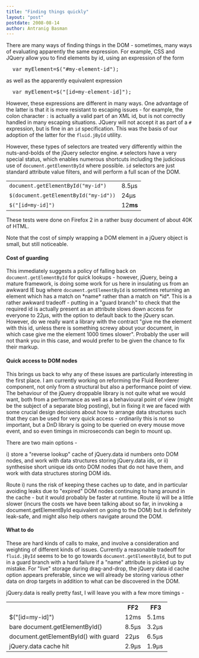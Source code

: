 ```yaml
---
title: "Finding things quickly"
layout: "post"
postdate: 2008-08-14
author: Antranig Basman
---
```


There are many ways of finding things in the DOM - sometimes, many ways of evaluating apparently the same expression. For example, CSS and JQuery allow you to find elements by id, using an expression of the form
<pre>  var myElement=$("#my-element-id");</pre>
as well as the apparently equivalent expression
<pre>  var myElement=$("[id=my-element-id]");</pre>
However, these expressions are different in many ways. One advantage of the latter is that it is more resistant to escaping issues - for example, the colon character <code>:</code> is actually a valid part of an XML id, but is not correctly handled in many escaping situations. JQuery will not accept it as part of a <code>#</code> expression, but is fine in an <code>id</code> specification. This was the basis of our adoption of the latter for the <code>fluid.jById</code> utility.

However, these types of selectors are treated very differently within the nuts-and-bolds of the jQuery selector engine. <code>#</code> selectors have a very special status, which enables numerous shortcuts including the judicious use of <code>document.getElementById</code> where possible. <code>id</code> selectors are just standard attribute value filters, and will perform a full scan of the DOM.

<!--
.my-header * {
font-size: 1em;
font-family: courier;
}
-->
<table border="0">
<tbody>
<tr>
<td><code>document.getElementById("my-id")</code></td>
<td>8.5µs</td>
</tr>
<tr>
<td><code>$(document.getElementById("my-id"))</code></td>
<td>24µs</td>
</tr>
<tr>
<td><code>$("[id=my-id]") </code></td>
<td>12<strong>ms</strong></td>
</tr>
</tbody></table>
These tests were done on Firefox 2 in a rather busy document of about 40K of HTML.

Note that the cost of simply wrapping a DOM element in a jQuery object is small, but still noticeable.
<h4>Cost of guarding</h4>
This immediately suggests a policy of falling back on <code>document.getElementById</code> for quick lookups - however, jQuery, being a mature framework, is doing some work for us here in insulating us from an awkward IE bug where <code>document.getElementById</code> is sometimes returning an element which has a match on *name* rather than a match on *id*. This is a rather awkward tradeoff - putting in a "guard branch" to check that the required id is actually present as an attribute slows down access for everyone to 22µs, with the option to default back to the jQuery scan. However, do we really want a library with the contract "give me the element with this id, unless there is something screwy about your document, in which case give me the element 1000 times slower". Probably the user will not thank you in this case, and would prefer to be given the chance to fix their markup.
<h4>Quick access to DOM nodes</h4>
This brings us back to why any of these issues are particularly interesting in the first place. I am currently working on reforming the Fluid Reorderer component, not only from a structural but also a performance point of view. The behaviour of the jQuery droppable library is not quite what we would want, both from a performance as well as a behavioural point of view (might be the subject of a separate blog posting), but in fixing it we are faced with some crucial design decisions about how to arrange data structures such that they can be used for very quick access - ordinarily this is not so important, but a DnD library is going to be queried on every mouse move event, and so even timings in microseconds can begin to mount up.

There are two main options -

i) store a "reverse lookup" cache of jQuery.data id numbers onto DOM nodes, and work with data structures storing jQuery.data ids, or
ii) synthesise short unique ids onto DOM nodes that do not have them, and work with data structures storing DOM ids.

Route i) runs the risk of keeping these caches up to date, and in particular avoiding leaks due to "expired" DOM nodes continuing to hang around in the cache - but it would probably be faster at runtime. Route ii) will be a little slower (incurs the costs we have been talking about so far, in invoking a document.getElementById equivalent on going to the DOM) but is definitely leak-safe, and might also help others navigate around the DOM.

<h4>What to do</h4>

These are hard kinds of calls to make, and involve a consideration and weighting of different kinds of issues. Currently a reasonable tradeoff for <code>fluid.jById</code> seems to be to go towards <code>document.getElementById</code>, but to put in a guard branch with a hard failure if a "name" attribute is picked up by mistake. For "live" storage during drag-and-drop, the jQuery data id cache option appears preferable, since we will already be storing various other data on drop targets in addition to what can be discovered in the DOM.

jQuery.data is really pretty fast, I will leave you with a few more timings -
<table border="0">
<tbody>
<tr>
<th></th>
<th>FF2</th>
<th>FF3</th>
</tr>
<tr>
<td>$("[id=my-id]")</td>
<td>12ms</td>
<td>5.1ms</td>
</tr>
<tr>
<td>bare document.getElementById()</td>
<td>8.5µs</td>
<td>3.2µs</td>
</tr>
<tr>
<td>document.getElementById() with guard</td>
<td>22µs</td>
<td>6.5µs</td>
</tr>
<tr>
<td>jQuery.data cache hit</td>
<td>2.9µs</td>
<td>1.9µs</td>
</tr>
</tbody></table>